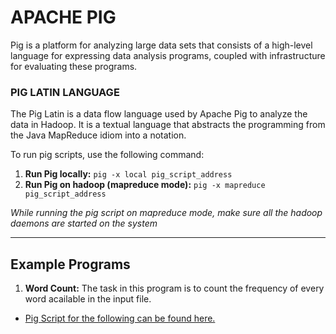 # APACHE PIG

Pig is a platform for analyzing large data sets that consists of a high-level language for express­ing data analysis programs, coupled with infrastructure for evaluating these programs.

### PIG LATIN LANGUAGE

The Pig Latin is a data flow language used by Apache Pig to analyze the data in Hadoop. It is a textual language that abstracts the programming from the Java MapReduce idiom into a notation.

To run pig scripts, use the following command: 
1. **Run Pig locally:** `pig -x local pig_script_address`
2. **Run Pig on hadoop (mapreduce mode):** `pig -x mapreduce pig_script_address`

*While running the pig script on mapreduce mode, make sure all the hadoop daemons are started on the system*

---

## **Example Programs**

1. **Word Count:** The task in this program is to count the frequency of every word acailable in the input file.
- [Pig Script for the following can be found here.](https://github.com/Raveesh1505/BigData-Training/Apache_Pig/word_count)